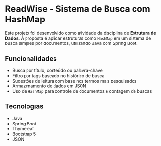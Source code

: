 # ReadWise - Sistema de Busca com HashMap

Este projeto foi desenvolvido como atividade da disciplina de **Estrutura de Dados**. A proposta é aplicar estruturas como `HashMap` em um sistema de busca simples por documentos, utilizando Java com Spring Boot.

## Funcionalidades

- Busca por título, conteúdo ou palavra-chave
- Filtro por tags baseado no histórico de busca
- Sugestões de leitura com base nos termos mais pesquisados
- Armazenamento de dados em JSON
- Uso de `HashMap` para controle de documentos e contagem de buscas

## Tecnologias

- Java
- Spring Boot
- Thymeleaf
- Bootstrap 5
- JSON
